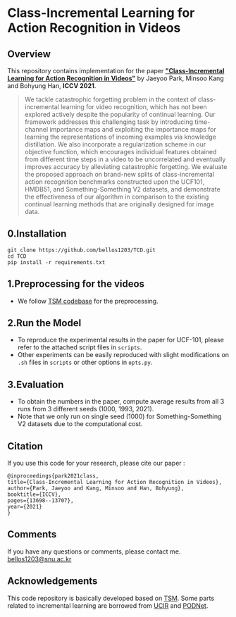 Class-Incremental Learning for Action Recognition in Videos
============================================================================================
Overview
--------

This repository contains implementation for the paper [__"Class-Incremental Learning for Action Recognition in Videos"__](https://openaccess.thecvf.com/content/ICCV2021/papers/Park_Class-Incremental_Learning_for_Action_Recognition_in_Videos_ICCV_2021_paper.pdf) by Jaeyoo Park, Minsoo Kang and Bohyung Han, __ICCV 2021__.

> We tackle catastrophic forgetting problem in the context of class-incremental learning for video recognition, which has not been explored actively despite the popularity of continual learning.
> Our framework addresses this challenging task by introducing time-channel importance maps and exploiting the importance maps for learning the representations of incoming examples via knowledge distillation.
> We also incorporate a regularization scheme in our objective function, which encourages individual features obtained from different time steps in a video to be uncorrelated and eventually improves accuracy by alleviating catastrophic forgetting.
> We evaluate the proposed approach on brand-new splits of class-incremental action recognition benchmarks constructed upon the UCF101, HMDB51, and Something-Something V2 datasets, and demonstrate the effectiveness of our algorithm in comparison to the existing continual learning methods that are originally designed for image data.

0.Installation
--------------

    git clone https://github.com/bellos1203/TCD.git
    cd TCD
    pip install -r requirements.txt


1.Preprocessing for the videos
---------------
* We follow [TSM codebase](https://github.com/mit-han-lab/temporal-shift-module) for the preprocessing.

2.Run the Model
-----------------
* To reproduce the experimental results in the paper for UCF-101, please refer to the attached script files in `scripts`.
* Other experiments can be easily reproduced with slight modifications on `.sh` files in `scripts` or other options in `opts.py`. 

3.Evaluation
-----------------
* To obtain the numbers in the paper, compute average results from all 3 runs from 3 different seeds (1000, 1993, 2021).
* Note that we only run on single seed (1000) for Something-Something V2 datasets due to the computational cost. 

Citation
--------
If you use this code for your research, please cite our paper :
  ```shell
  @inproceedings{park2021class,
  title={Class-Incremental Learning for Action Recognition in Videos},
  author={Park, Jaeyoo and Kang, Minsoo and Han, Bohyung},
  booktitle={ICCV},
  pages={13698--13707},
  year={2021}
  }
  ```


Comments
--------

If you have any questions or comments, please contact me. <bellos1203@snu.ac.kr>

Acknowledgements
--------

This code repository is basically developed based on [TSM](https://github.com/mit-han-lab/temporal-shift-module).
Some parts related to incremental learning are borrowed from [UCIR](https://github.com/hshustc/CVPR19_Incremental_Learning) and [PODNet](https://github.com/arthurdouillard/incremental_learning.pytorch).
